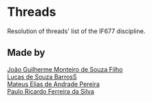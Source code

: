 # Threads
Resolution of threads' list of the IF677 discipline.

## Made by
[João Guilherme Monteiro de Souza Filho](https://github.com/JoaoGMSF/)  
[Lucas de Souza BarrosS](https://github.com/lsb4)  
[Mateus Elias de Andrade Pereira](https://github.com/mateuseap)  
[Paulo Ricardo Ferreira da Silva](https://github.com/paulooricardfs)  
